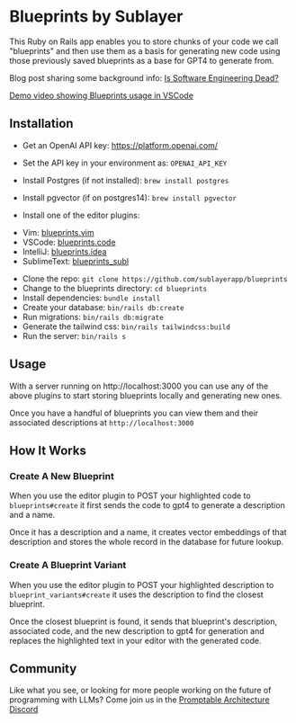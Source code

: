# Blueprints by Sublayer

This Ruby on Rails app enables you to store chunks of your code we call
"blueprints" and then use them as a basis for generating new code using those
previously saved blueprints as a base for GPT4 to generate from.

Blog post sharing some background info: [Is Software Engineering Dead?](https://www.sublayer.com/blog/posts/is-software-engineering-dead)

[Demo video showing Blueprints usage in VSCode](https://www.loom.com/share/727e449a764e4362b28a74460db84655)

## Installation

* Get an OpenAI API key: https://platform.openai.com/
* Set the API key in your environment as: `OPENAI_API_KEY`

* Install Postgres (if not installed): `brew install postgres`
* Install pgvector (if on postgres14): `brew install pgvector`

* Install one of the editor plugins:
- Vim: [blueprints.vim](https://github.com/sublayerapp/blueprints.vim)
- VSCode: [blueprints.code](https://github.com/sublayerapp/blueprints.code)
- IntelliJ: [blueprints.idea](https://github.com/sublayerapp/blueprints.idea)
- SublimeText: [blueprints_subl](https://github.com/sublayerapp/blueprints_subl)

* Clone the repo: `git clone https://github.com/sublayerapp/blueprints`
* Change to the blueprints directory: `cd blueprints`
* Install dependencies: `bundle install`
* Create your database: `bin/rails db:create`
* Run migrations: `bin/rails db:migrate`
* Generate the tailwind css: `bin/rails tailwindcss:build`
* Run the server: `bin/rails s`

## Usage

With a server running on http://localhost:3000 you can use any of the above
plugins to start storing blueprints locally and generating new ones.

Once you have a handful of blueprints you can view them and their associated
descriptions at `http://localhost:3000`


## How It Works

### Create A New Blueprint

When you use the editor plugin to POST your highlighted code to `blueprints#create` it first sends the code
to gpt4 to generate a description and a name.

Once it has a description and a name, it creates vector embeddings of that
description and stores the whole record in the database for future lookup.


### Create A Blueprint Variant

When you use the editor plugin to POST your highlighted description to
`blueprint_variants#create` it uses the description to find the closest
blueprint.

Once the closest blueprint is found, it sends that blueprint's description,
associated code, and the new description to gpt4 for generation and replaces the
highlighted text in your editor with the generated code.

## Community

Like what you see, or looking for more people working on the future of
programming with LLMs? Come join us in the [Promptable Architecture
Discord](https://discord.gg/sjTJszPwXt)
